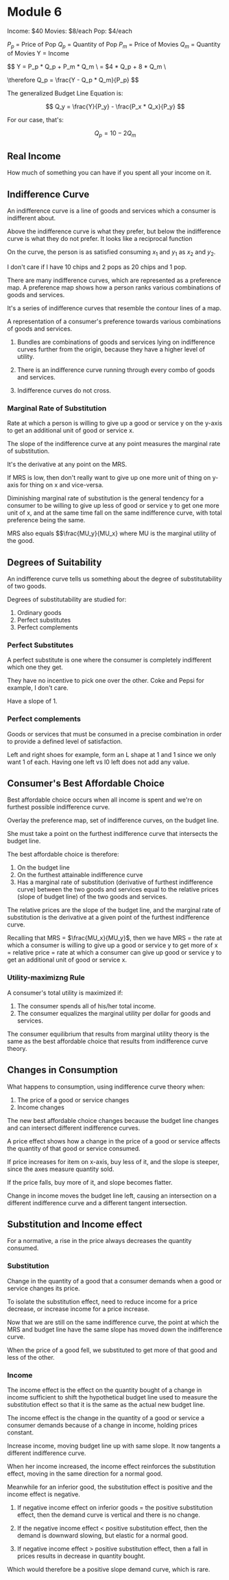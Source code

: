 # Module 6

Income: $40
Movies: $8/each
Pop: $4/each

$P_p$ = Price of Pop
$Q_p$ = Quantity of Pop
$P_m$ = Price of Movies
$Q_m$ = Quantity of Movies
Y = Income

$$
Y = P_p * Q_p + P_m * Q_m \\
= $4 * Q_p + 8 * Q_m \\

\therefore Q_p = \frac{Y - Q_p * Q_m}{P_p}
$$

The generalized Budget Line Equation is:

$$
Q_y = \frac{Y}{P_y} - \frac{P_x * Q_x}{P_y}
$$

For our case, that's:

$$
Q_p = 10 - 2Q_m
$$

## Real Income

How much of something you can have if you spent all your income on it.

## Indifference Curve

An indifference curve is a line of goods and services which a consumer is indifferent about.

Above the indifference curve is what they prefer, but below the indifference curve is what they do not prefer. It looks like a reciprocal function

On the curve, the person is as satisfied consuming $x_1$ and $y_1$ as $x_2$ and $y_2$.

I don't care if I have 10 chips and 2 pops as 20 chips and 1 pop.

There are many indifference curves, which are represented as a preference map. A preference map shows how a person ranks various combinations of goods and services.

It's a series of indifference curves that resemble the contour lines of a map.

A representation of a consumer's preference towards various combinations of goods and services.

1. Bundles are combinations of goods and services lying on indifference curves further from the origin, because they have a higher level of utility.

2. There is an indifference curve running through every combo of goods and services.

3. Indifference curves do not cross.

### Marginal Rate of Substitution

Rate at which a person is willing to give up a good or service y on the y-axis to get an additional unit of good or service x.

The slope of the indifference curve at any point measures the marginal rate of substitution.

It's the derivative at any point on the MRS.

If MRS is low, then don't really want to give up one more unit of thing on y-axis for thing on x and vice-versa.

Diminishing marginal rate of substitution is the general tendency for a consumer to be willing to give up less of good or service y to get one more unit of x, and at the same time fall on the same indifference curve, with total preference being the same.

MRS also equals $$\frac{MU_y}{MU_x} where MU is the marginal utility of the good.

## Degrees of Suitability

An indifference curve tells us something about the degree of substitutability of two goods.

Degrees of substitutability are studied for:

1. Ordinary goods
2. Perfect substitutes
3. Perfect complements

### Perfect Substitutes

A perfect substitute is one where the consumer is completely indifferent which one they get.

They have no incentive to pick one over the other. Coke and Pepsi for example, I don't care.

Have a slope of 1.

### Perfect complements

Goods or services that must be consumed in a precise combination in order to provide a defined level of satisfaction.

Left and right shoes for example, form an L shape at 1 and 1 since we only want 1 of each. Having one left vs l0 left does not add any value.

## Consumer's Best Affordable Choice

Best affordable choice occurs when all income is spent and we're on furthest possible indifference curve.

Overlay the preference map, set of indifference curves, on the budget line.

She must take a point on the furthest indifference curve that intersects the budget line.

The best affordable choice is therefore:

1. On the budget line
2. On the furthest attainable indifference curve
3. Has a marginal rate of substitution (derivative of furthest indifference curve) between the two goods and services equal to the relative prices (slope of budget line) of the two goods and services.

The relative prices are the slope of the budget line, and the marginal rate of substitution is the derivative at a given point of the furthest indifference curve.

Recalling that MRS = $\frac{MU_x}{MU_y}$,
then we have MRS = the rate at which a consumer is willing to give up a good or service y to get more of x = relative price = rate at which a consumer can give up good or service y to get an additional unit of good or service x.

### Utility-maximizng Rule

A consumer's total utility is maximized if:

1. The consumer spends all of his/her total income.
2. The consumer equalizes the marginal utility per dollar for goods and services.

The consumer equilibrium that results from marginal utility theory is the same as the best affordable choice that results from indifference curve theory.

## Changes in Consumption

What happens to consumption, using indifference curve theory when:

1. The price of a good or service changes
2. Income changes

The new best affordable choice changes because the budget line changes and can intersect different indifference curves.

A price effect shows how a change in the price of a good or service affects the quantity of that good or service consumed.

If price increases for item on x-axis, buy less of it, and the slope is steeper, since the axes measure quantity sold.

If the price falls, buy more of it, and slope becomes flatter.

Change in income moves the budget line left, causing an intersection on a different indifference curve and a different tangent intersection.

## Substitution and Income effect

For a normative, a rise in the price always decreases the quantity consumed.

### Substitution

Change in the quantity of a good that a consumer demands when a good or service changes its price.

To isolate the substitution effect, need to reduce income for a price decrease, or increase income for a price increase.

Now that we are still on the same indifference curve, the point at which the MRS and budget line have the same slope has moved down the indifference curve.

When the price of a good fell, we substituted to get more of that good and less of the other.

### Income

The income effect is the effect on the quantity bought of a change in income sufficient to shift the hypothetical budget line used to measure the substitution effect so that it is the same as the actual new budget line.

The income effect is the change in the quantity of a good or service a consumer demands because of a change in income, holding prices constant.

Increase income, moving budget line up with same slope. It now tangents a different indifference curve.

When her income increased, the income effect reinforces the substitution effect, moving in the same direction for a normal good.

Meanwhile for an inferior good, the substitution effect is positive and the income effect is negative.

1. If negative income effect on inferior goods = the positive substitution effect, then the demand curve is vertical and there is no change.

2. If the negative income effect < positive substitution effect, then the demand is downward slowing, but elastic for a normal good.

3. If negative income effect > positive substitution effect, then a fall in prices results in decrease in quantity bought.

Which would therefore be a positive slope demand curve, which is rare.
